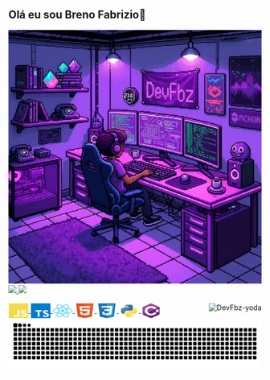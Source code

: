## Olá eu sou Breno Fabrizio👋

<div>
 <img alt=""DevFbz Background src="./img/meybackground.jpg"  />
</div>
 <div>
  <a href="https://github.com/DevFbz">
  <img height="180em" src="https://github-readme-stats.vercel.app/api?username=DevFbz&show_icons=true&theme=dracula&include_all_commits=true&count_private=true"/>
  <img height="180em" src="https://github-readme-stats.vercel.app/api/top-langs/?username=DevFbz&layout=compact&langs_count=16&theme=dracula"/>
</div>
<div style="display: inline_block"><br>
  <img align="center" alt="DevFbz-Js" height="30" width="40" src="https://raw.githubusercontent.com/devicons/devicon/master/icons/javascript/javascript-plain.svg">
  <img align="center" alt="DevFbz-Ts" height="30" width="40" src="https://raw.githubusercontent.com/devicons/devicon/master/icons/typescript/typescript-plain.svg">
  <img align="center" alt="DevFbz-React" height="30" width="40" src="https://raw.githubusercontent.com/devicons/devicon/master/icons/react/react-original.svg">
  <img align="center" alt="DevFbz-HTML" height="30" width="40" src="https://raw.githubusercontent.com/devicons/devicon/master/icons/html5/html5-original.svg">
  <img align="center" alt="DevFbz-CSS" height="30" width="40" src="https://raw.githubusercontent.com/devicons/devicon/master/icons/css3/css3-original.svg">
  <img align="center" alt="DevFbz-Python" height="30" width="40" src="https://raw.githubusercontent.com/devicons/devicon/master/icons/python/python-original.svg">
  <img align="center" alt="DevFbz-Csharp" height="30" width="40" src="https://raw.githubusercontent.com/devicons/devicon/master/icons/csharp/csharp-original.svg">
  <img align="right" alt="DevFbz-yoda" src="https://cdn.discordapp.com/attachments/795358919417397249/825430589581688872/hi.gif">
</div>

   <picture align="center">
  <source media="(prefers-color-scheme: dark)" srcset="https://raw.githubusercontent.com/fabiuladorafael/fabiuladorafael/output/github-contribution-grid-snake-dark.svg">
  <source media="(prefers-color-scheme: light)" srcset="https://raw.githubusercontent.com/fabiuladorafael/fabiuladorafael/output/github-contribution-grid-snake-dark.svg">
  <img align="center" alt="github contribution grid snake animation" src="https://raw.githubusercontent.com/fabiuladorafael/fabiuladorafael/output/github-contribution-grid-snake.svg">
</picture>
<!--
**DevFbz/DevFbz** is a ✨ _special_ ✨ repository because its `README.md` (this file) appears on your GitHub profile.
